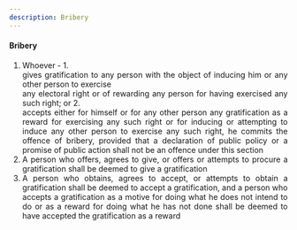 ```yaml
---
description: Bribery
---
```


#### Bribery

1. <div style="text-align: justify"> Whoever -
    1. <div style="text-align: justify"> gives gratification to any person with the object of inducing him or any other person to exercise </div>
    any electoral right or of rewarding any person for having exercised any such right; or
    2. <div style="text-align: justify"> accepts either for himself or for any other person any gratification as a reward for exercising any such right or for inducing or attempting to induce any other person to exercise any such right, he commits the offence of bribery, provided that a declaration of public policy or a promise of public action shall not be an offence under this section </div>
2. <div style="text-align: justify"> A person who offers, agrees to give, or offers or attempts to procure a gratification shall be deemed to give a gratification </div>
3. <div style="text-align: justify"> A person who obtains, agrees to accept, or attempts to obtain a gratification shall be deemed to accept a gratification, and a person who accepts a gratification as a motive for doing what he does not intend to do or as a reward for doing what he has not done shall be deemed to have accepted the gratification as a reward </div>
